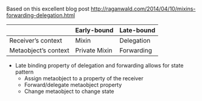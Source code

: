 Based on this excellent blog post http://raganwald.com/2014/04/10/mixins-forwarding-delegation.html

|  | Early-bound | Late-bound |
|----------------------|---------------|------------|
| Receiver’s context | Mixin | Delegation |
| Metaobject’s context | Private Mixin | Forwarding |

* Late binding property of delegation and forwarding allows for state pattern
  * Assign metaobject to a property of the receiver
  * Forward/delegate metaobject property
  * Change metaobject to change state
